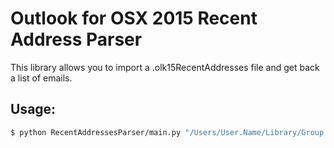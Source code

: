 # Outlook for OSX 2015 Recent Address Parser

This library allows you to import a .olk15RecentAddresses file and get back a list of emails.

## Usage:

```sh
$ python RecentAddressesParser/main.py "/Users/User.Name/Library/Group Containers/UBF8T346G9.Office/Outlook/Outlook 15 Profiles/Main Profile/Data/Recent Addresses/Path/To/File.olk15RecentAddresses"
```
